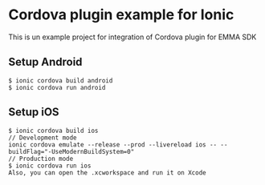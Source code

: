 # Cordova plugin example for Ionic

This is un example project for integration of Cordova plugin for EMMA SDK

## Setup Android

```
$ ionic cordova build android
$ ionic cordova run android
```
## Setup iOS

```
$ ionic cordova build ios
// Development mode
ionic cordova emulate --release --prod --livereload ios -- --buildFlag="-UseModernBuildSystem=0"
// Production mode
$ ionic cordova run ios
Also, you can open the .xcworkspace and run it on Xcode
```
